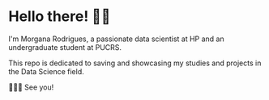 # Hello there! 👋🏻
I'm Morgana Rodrigues, a passionate data scientist at HP and an undergraduate student at PUCRS.

This repo is dedicated to saving and showcasing my studies and projects in the Data Science field.

👩🏻‍💻 See you!
